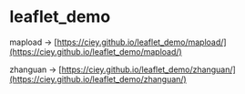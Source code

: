 # leaflet_demo

mapload -> [https://ciey.github.io/leaflet_demo/mapload/](https://ciey.github.io/leaflet_demo/mapload/)

zhanguan -> [https://ciey.github.io/leaflet_demo/zhanguan/](https://ciey.github.io/leaflet_demo/zhanguan/)